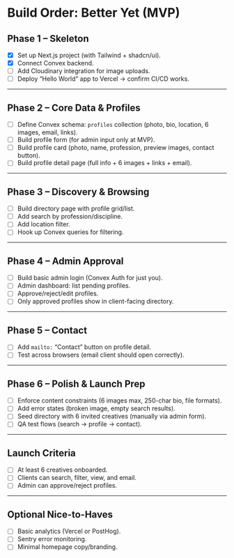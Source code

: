 # Build Order: Better Yet (MVP)

## Phase 1 – Skeleton
- [x] Set up Next.js project (with Tailwind + shadcn/ui).  
- [x] Connect Convex backend.  
- [ ] Add Cloudinary integration for image uploads.  
- [ ] Deploy “Hello World” app to Vercel → confirm CI/CD works.  

---

## Phase 2 – Core Data & Profiles
- [ ] Define Convex schema: `profiles` collection (photo, bio, location, 6 images, email, links).  
- [ ] Build profile form (for admin input only at MVP).  
- [ ] Build profile card (photo, name, profession, preview images, contact button).  
- [ ] Build profile detail page (full info + 6 images + links + email).  

---

## Phase 3 – Discovery & Browsing
- [ ] Build directory page with profile grid/list.  
- [ ] Add search by profession/discipline.  
- [ ] Add location filter.  
- [ ] Hook up Convex queries for filtering.  

---

## Phase 4 – Admin Approval
- [ ] Build basic admin login (Convex Auth for just you).  
- [ ] Admin dashboard: list pending profiles.  
- [ ] Approve/reject/edit profiles.  
- [ ] Only approved profiles show in client-facing directory.  

---

## Phase 5 – Contact
- [ ] Add `mailto:` “Contact” button on profile detail.  
- [ ] Test across browsers (email client should open correctly).  

---

## Phase 6 – Polish & Launch Prep
- [ ] Enforce content constraints (6 images max, 250-char bio, file formats).  
- [ ] Add error states (broken image, empty search results).  
- [ ] Seed directory with 6 invited creatives (manually via admin form).  
- [ ] QA test flows (search → profile → contact).  

---

## Launch Criteria
- [ ] At least 6 creatives onboarded.  
- [ ] Clients can search, filter, view, and email.  
- [ ] Admin can approve/reject profiles.  

---

## Optional Nice-to-Haves
- [ ] Basic analytics (Vercel or PostHog).  
- [ ] Sentry error monitoring.  
- [ ] Minimal homepage copy/branding.  
